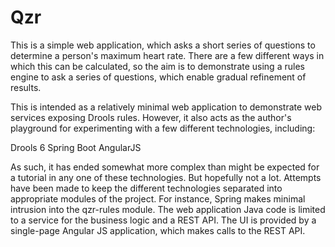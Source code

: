 Qzr
===

This is a simple web application, which asks a short series of questions to determine a person's maximum heart rate. There are a few different ways in which this can be calculated, so the aim is to demonstrate using a rules engine to ask a series of questions, which enable gradual refinement of results.

This is intended as a relatively minimal web application to demonstrate web services exposing Drools rules. However, it also acts as the author's playground for experimenting with a few different technologies, including:

  Drools 6
  Spring Boot
  AngularJS

As such, it has ended somewhat more complex than might be expected for a tutorial in any one of these technologies. But hopefully not a lot. Attempts have been made to keep the different technologies separated into appropriate modules of the project. For instance, Spring makes minimal intrusion into the qzr-rules module. The web application Java code is limited to a service for the business logic and a REST API. The UI is provided by a single-page Angular JS application, which makes calls to the REST API.
